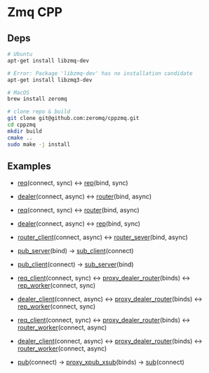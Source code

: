 # Zmq CPP

## Deps

```sh
# Ubuntu
apt-get install libzmq-dev

# Error: Package 'libzmq-dev' has no installation candidate
apt-get install libzmq3-dev

# MacOS
brew install zeromq

# clone repo & build
git clone git@github.com:zeromq/cppzmq.git
cd cppzmq
mkdir build
cmake ..
sudo make -j install
```

## Examples

- [req](./tests/simple_req.cc)(connect, sync) <-> [rep](./tests/simple_rep.cc)(bind, sync)

- [dealer](./tests/simple_dealer_client.cc)(connect, async) <-> [router](./tests/simple_router_server.cc)(bind, async)

- [req](./tests/simple_req.cc)(connect, sync) <-> [router](./tests/simple_router_server.cc)(bind, async)

- [dealer](./tests/simple_dealer_client.cc)(connect, async) <-> [rep](./tests/simple_rep.cc)(bind, sync)

- [router_client](./tests/simple_router_client.cc)(connect, async) <-> [router_sever](./tests/simple_router_server.cc)(bind, async)

- [pub_server](./tests/simple_pub_server.cc)(bind) -> [sub_client](./tests/simple_sub_client.cc)(connect)

- [pub_client](./tests/simple_pub_client.cc)(connect) -> [sub_server](./tests/simple_sub_server.cc)(bind)

- [req_client](./tests/proxy_req_client.cc)(connect, sync) <-> [proxy_dealer_router](./tests/proxy_dealer_router.cc)(binds) <-> [rep_worker](./tests/proxy_rep_worker.cc)(connect, sync)

- [dealer_client](./tests/proxy_dealer_client.cc)(connect, async) <-> [proxy_dealer_router](./tests/proxy_dealer_router.cc)(binds) <-> [rep_worker](./tests/proxy_rep_worker.cc)(connect, sync)

- [req_client](./tests/proxy_req_client.cc)(connect, sync) <-> [proxy_dealer_router](./tests/proxy_dealer_router.cc)(binds) <-> [router_worker](./tests/proxy_router_worker.cc)(connect, async)

- [dealer_client](./tests/proxy_dealer_client.cc)(connect, async) <-> [proxy_dealer_router](./tests/proxy_dealer_router.cc)(binds) <-> [router_worker](./tests/proxy_router_worker.cc)(connect, async)

- [pub](./tests/proxy_pub.cc)(connect) -> [proxy_xpub_xsub](./tests/proxy_pub_sub.cc)(binds) -> [sub](./tests/proxy_sub.cc)(connect)
